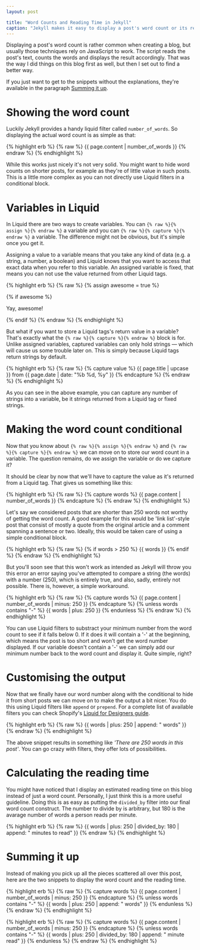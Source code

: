 ```yaml
---
layout: post

title: "Word Counts and Reading Time in Jekyll"
caption: "Jekyll makes it easy to display a post's word count or its reading time using no JavaScript whatsoever."
---
```


Displaying a post's word count is rather common when creating a blog, but usually those techniques rely on JavaScript to work. The script reads the post's text, counts the words and displays the result accordingly. That was the way I did things on this blog first as well, but then I set out to find a better way.

<p class="content-block info-block">If you just want to get to the snippets without the explanations, they're available in the paragraph <a href="#summing-it-up" title="Jump to this paragraph">Summing it up</a>.</p>

# Showing the word count

Luckily Jekyll provides a handy liquid filter called `number_of_words`. So displaying the actual word count is as simple as that:

{% highlight erb %}
{% raw %}
{{ page.content | number_of_words }}
{% endraw %}
{% endhighlight %}

While this works just nicely it's not very solid. You might want to hide word counts on shorter posts, for example as they're of little value in such posts. This is a little more complex as you can not directly use Liquid filters in a conditional block.

# Variables in Liquid

In Liquid there are two ways to create variables. You can `{% raw %}{% assign %}{% endraw %}` a variable and you can `{% raw %}{% capture %}{% endraw %}` a variable. The difference might not be obvious, but it's simple once you get it.

Assigning a value to a variable means that you take any kind of data (e.g. a string, a number, a boolean) and Liquid knows that you want to access that exact data when you refer to this variable. An assigned variable is fixed, that means you can not use the value returned from other Liquid tags.

{% highlight erb %}
{% raw %}
{% assign awesome = true %}

{% if awesome %}
  <p>Yay, awesome!</p>
{% endif %}
{% endraw %}
{% endhighlight %}

But what if you want to store a Liquid tags's return value in a variable? That's exactly what the `{% raw %}{% capture %}{% endraw %}` block is for. Unlike assigned variables, captured variables can only hold strings — which will cause us some trouble later on. This is simply because Liquid tags return strings by default.

{% highlight erb %}
{% raw %}
{% capture value %}
  {{ page.title | upcase }} from {{ page.date | date: "%b %d, %y" }}
{% endcapture %}
{% endraw %}
{% endhighlight %}

As you can see in the above example, you can capture any number of strings into a variable, be it strings returned from a Liquid tag or fixed strings.

# Making the word count conditional

Now that you know about `{% raw %}{% assign %}{% endraw %}` and `{% raw %}{% capture %}{% endraw %}` we can move on to store our word count in a variable. The question remains, do we assign the variable or do we capture it?

It should be clear by now that we'll have to capture the value as it's returned from a Liquid tag. That gives us something like this:

{% highlight erb %}
{% raw %}
{% capture words %}
  {{ page.content | number_of_words }}
{% endcapture %}
{% endraw %}
{% endhighlight %}

Let's say we considered posts that are shorter than 250 words not worthy of getting the word count. A good example for this would be 'link list'-style post that consist of mostly a quote from the original article and a comment spanning a sentence or two. Ideally, this would be taken care of using a simple conditional block.

{% highlight erb %}
{% raw %}
{% if words > 250 %}
  {{ words }}
{% endif %}
{% endraw %}
{% endhighlight %}

But you'll soon see that this won't work as intended as Jekyll will throw you this error an error saying you've attempted to compare a string (the words) with a number (250), which is entirely true, and also, sadly, entirely not possible. There is, however, a simple workaround.

{% highlight erb %}
{% raw %}
{% capture words %}
  {{ page.content | number_of_words | minus: 250 }}
{% endcapture %}
{% unless words contains "-" %}
  {{ words | plus: 250 }}
{% endunless %}
{% endraw %}
{% endhighlight %}

You can use Liquid filters to substract your minimum number from the word count to see if it falls below 0. If it does it will contain a '-' at the beginning, which means the post is too short and won't get the word number displayed. If our variable doesn't contain a '-' we can simply add our minimum number back to the word count and display it. Quite simple, right?

# Customising the output

Now that we finally have our word number along with the conditional to hide it from short posts we can move on to make the output a bit nicer. You do this using Liquid filters like `append` or `prepend`. For a complete list of available filters you can check Shopify's [Liquid for Designers guide](https://github.com/Shopify/liquid/wiki/Liquid-for-Designers#standard-filters "Shopify's guide for Liquid").

{% highlight erb %}
{% raw %}
{{ words | plus: 250 | append: " words" }}
{% endraw %}
{% endhighlight %}

The above snippet results in something like _'There are 250 words in this post'_. You can go crazy with filters, they offer lots of possibilities.

# Calculating the reading time

You might have noticed that I display an estimated reading time on this blog instead of just a word count. Personally, I just think this is a more useful guideline. Doing this is as easy as putting the `divided_by` filter into our final word count construct. The number to divide by is arbitrary, but 180 is the avarage number of words a person reads per minute.

{% highlight erb %}
{% raw %}
{{ words | plus: 250 | divided_by: 180 | append: " minutes to read" }}
{% endraw %}
{% endhighlight %}

# Summing it up

Instead of making you pick up all the pieces scattered all over this post, here are the two snippets to display the word count and the reading time.

{% highlight erb %}
{% raw %}
{% capture words %}
  {{ page.content | number_of_words | minus: 250 }}
{% endcapture %}
{% unless words contains "-" %}
  {{ words | plus: 250 | append: " words" }}
{% endunless %}
{% endraw %}
{% endhighlight %}

{% highlight erb %}
{% raw %}
{% capture words %}
  {{ page.content | number_of_words | minus: 250 }}
{% endcapture %}
{% unless words contains "-" %}
  {{ words | plus: 250 | divided_by: 180 | append: " minute read" }}
{% endunless %}
{% endraw %}
{% endhighlight %}